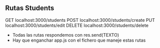 ## Rutas Students

GET localhost:3000/students
POST localhost:3000/students/create
PUT localhost:3000/students/edit
DELETE localhost:3000/students/delete

- Todas las rutas respondemos con res.send(TEXTO)
- Hay que enganchar app.js con el fichero que maneje estas rutas